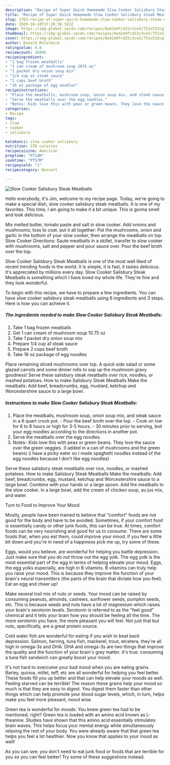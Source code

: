 ```yaml
---
description: "Recipe of Super Quick Homemade Slow Cooker Salisbury Steak Meatballs"
title: "Recipe of Super Quick Homemade Slow Cooker Salisbury Steak Meatballs"
slug: 1763-recipe-of-super-quick-homemade-slow-cooker-salisbury-steak-meatballs
date: 2020-10-10T17:28:30.322Z
image: https://img-global.cpcdn.com/recipes/8a42e0fcd22c3ce5/751x532cq70/slow-cooker-salisbury-steak-meatballs-recipe-main-photo.jpg
thumbnail: https://img-global.cpcdn.com/recipes/8a42e0fcd22c3ce5/751x532cq70/slow-cooker-salisbury-steak-meatballs-recipe-main-photo.jpg
cover: https://img-global.cpcdn.com/recipes/8a42e0fcd22c3ce5/751x532cq70/slow-cooker-salisbury-steak-meatballs-recipe-main-photo.jpg
author: Donald McCormick
ratingvalue: 4.8
reviewcount: 16906
recipeingredient:
- "1 bag frozen meatballs"
- "1 can cream of mushroom soup 1075 oz"
- "1 packet dry onion soup mix"
- "1/4 cup a1 steak sauce"
- "2 cups beef broth"
- "16 oz package of egg noodles"
recipeinstructions:
- "Place the meatballs, mushroom soup, onion soup mix, and steak sauce in a 6 quart crock pot. Pour the beef broth over the top. Cook on low for 6 to 8 hours or high for 3-5 hours. 30 minutes prior to serving, boil your egg noodles according to the directions in another pot."
- "Serve the meatballs over the egg noodles."
- "Notes- Kids love this with peas or green beans. They love the sauce over the green veggies. (I added in a can of mushrooms and the green beans) (i have a picky eater so I made spaghetti noodles instead of the egg noodles because I don’t like egg noodles)"
categories:
- Recipe
tags:
- slow
- cooker
- salisbury

katakunci: slow cooker salisbury 
nutrition: 278 calories
recipecuisine: American
preptime: "PT14M"
cooktime: "PT57M"
recipeyield: "1"
recipecategory: Dessert

---
```



![Slow Cooker Salisbury Steak Meatballs](https://img-global.cpcdn.com/recipes/8a42e0fcd22c3ce5/751x532cq70/slow-cooker-salisbury-steak-meatballs-recipe-main-photo.jpg)

Hello everybody, it's Jim, welcome to my recipe page. Today, we're going to make a special dish, slow cooker salisbury steak meatballs. It is one of my favorites. This time, I am going to make it a bit unique. This is gonna smell and look delicious.

Mix melted butter, tomato paste and salt in slow cooker. Add onions and mushrooms; toss to coat. put it all together: Put the mushrooms, onion and garlic in the bottom of your slow cooker, then arrange the meatballs on top. Slow Cooker Directions: Saute meatballs in a skillet, transfer to slow cooker with mushrooms, salt and pepper and pour sauce over. Pour the beef broth over the top.

Slow Cooker Salisbury Steak Meatballs is one of the most well liked of recent trending foods in the world. It is simple, it is fast, it tastes delicious. It's appreciated by millions every day. Slow Cooker Salisbury Steak Meatballs is something which I have loved my whole life. They're fine and they look wonderful.


To begin with this recipe, we have to prepare a few ingredients. You can have slow cooker salisbury steak meatballs using 6 ingredients and 3 steps. Here is how you can achieve it.

<!--inarticleads1-->

##### The ingredients needed to make Slow Cooker Salisbury Steak Meatballs:

1. Take 1 bag frozen meatballs
1. Get 1 can cream of mushroom soup 10.75 oz
1. Take 1 packet dry onion soup mix
1. Prepare 1/4 cup a1 steak sauce
1. Prepare 2 cups beef broth
1. Take 16 oz package of egg noodles


Place remaining sliced mushrooms over top. A quick side salad or some glazed carrots and some dinner rolls to sop up the mushroom gravy goodness! Serve these salisbury steak meatballs over rice, noodles, or mashed potatoes. How to make Salisbury Steak Meatballs Make the meatballs: Add beef, breadcrumbs, egg, mustard, ketchup and Worcestershire sauce to a large bowl. 

<!--inarticleads2-->

##### Instructions to make Slow Cooker Salisbury Steak Meatballs:

1. Place the meatballs, mushroom soup, onion soup mix, and steak sauce in a 6 quart crock pot. - Pour the beef broth over the top. - Cook on low for 6 to 8 hours or high for 3-5 hours. - 30 minutes prior to serving, boil your egg noodles according to the directions in another pot.
1. Serve the meatballs over the egg noodles.
1. Notes- Kids love this with peas or green beans. They love the sauce over the green veggies. (I added in a can of mushrooms and the green beans) (i have a picky eater so I made spaghetti noodles instead of the egg noodles because I don’t like egg noodles)


Serve these salisbury steak meatballs over rice, noodles, or mashed potatoes. How to make Salisbury Steak Meatballs Make the meatballs: Add beef, breadcrumbs, egg, mustard, ketchup and Worcestershire sauce to a large bowl. Combine with your hands or a large spoon. Add the meatballs to the slow cooker. In a large bowl, add the cream of chicken soup, au jus mix, and water. 

Turn to Food to Improve Your Mood


Mostly, people have been trained to believe that "comfort" foods are not good for the body and have to be avoided. Sometimes, if your comfort food is essentially candy or other junk foods, this can be true. At times, comfort foods can be very nourishing and good for us to consume. There are some foods that, when you eat them, could improve your mood. If you feel a little bit down and you're in need of a happiness pick me up, try some of these.

Eggs, would you believe, are wonderful for helping you battle depression. Just make sure that you do not throw out the egg yolk. The egg yolk is the most essential part of the egg in terms of helping elevate your mood. Eggs, the egg yolks especially, are high in B vitamins. B vitamins can truly help you raise your mood. This is because they improve the function of your brain's neural transmitters (the parts of the brain that dictate how you feel). Eat an egg and cheer up!

Make several trail mix of nuts or seeds. Your mood can be raised by consuming peanuts, almonds, cashews, sunflower seeds, pumpkin seeds, etc. This is because seeds and nuts have a lot of magnesium which raises your brain's serotonin levels. Serotonin is referred to as the "feel good" chemical and it tells your brain how you should be feeling all the time. The more serotonin you have, the more pleasant you will feel. Not just that but nuts, specifically, are a great protein source.

Cold water fish are wonderful for eating if you wish to beat back depression. Salmon, herring, tuna fish, mackerel, trout, etcetera, they're all high in omega-3s and DHA. DHA and omega-3s are two things that improve the quality and the function of your brain's grey matter. It's true: consuming a tuna fish sandwich can greatly boost your mood. 

It's not hard to overcome your bad mood when you are eating grains. Barley, quinoa, millet, teff, etc are all wonderful for helping you feel better. These foods fill you up better and that can help elevate your moods as well. Feeling starved can be terrible! The reason these grains help your mood so much is that they are easy to digest. You digest them faster than other things which can help promote your blood sugar levels, which, in turn, helps make you feel more pleasant, mood wise.

Green tea is wonderful for moods. You knew green tea had to be mentioned, right? Green tea is loaded with an amino acid known as L-theanine. Studies have shown that this amino acid essentially stimulates brain waves. This helps focus your mental energy while simultaneously relaxing the rest of your body. You were already aware that that green tea helps you feel a lot healthier. Now you know that applies to your mood as well!

As you can see, you don't need to eat junk food or foods that are terrible for you so you can feel better! Try  some  of  these  suggestions  instead.

